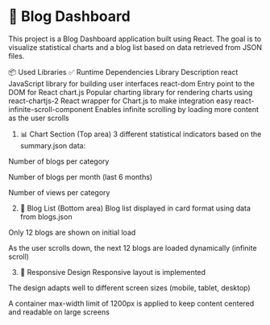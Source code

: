 # 🧠 Blog Dashboard

This project is a Blog Dashboard application built using React.
The goal is to visualize statistical charts and a blog list based on data retrieved from JSON files.


📦 Used Libraries
✅ Runtime Dependencies
Library	Description
react	JavaScript library for building user interfaces
react-dom	Entry point to the DOM for React
chart.js	Popular charting library for rendering charts using <canvas>
react-chartjs-2	React wrapper for Chart.js to make integration easy
react-infinite-scroll-component	Enables infinite scrolling by loading more content as the user scrolls


1. 📊 Chart Section (Top area)
3 different statistical indicators based on the summary.json data:

Number of blogs per category

Number of blogs per month (last 6 months)

Number of views per category

2. 📝 Blog List (Bottom area)
Blog list displayed in card format using data from blogs.json

Only 12 blogs are shown on initial load

As the user scrolls down, the next 12 blogs are loaded dynamically (infinite scroll)

3. 📱 Responsive Design
Responsive layout is implemented

The design adapts well to different screen sizes (mobile, tablet, desktop)

A container max-width limit of 1200px is applied to keep content centered and readable on large screens


